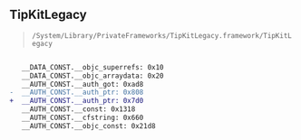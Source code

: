 ## TipKitLegacy

> `/System/Library/PrivateFrameworks/TipKitLegacy.framework/TipKitLegacy`

```diff

   __DATA_CONST.__objc_superrefs: 0x10
   __DATA_CONST.__objc_arraydata: 0x20
   __AUTH_CONST.__auth_got: 0xad8
-  __AUTH_CONST.__auth_ptr: 0x808
+  __AUTH_CONST.__auth_ptr: 0x7d0
   __AUTH_CONST.__const: 0x1318
   __AUTH_CONST.__cfstring: 0x660
   __AUTH_CONST.__objc_const: 0x21d8

```
